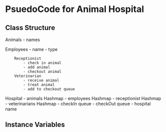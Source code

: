 # PsuedoCode for Animal Hospital


## Class Structure

Animals
    - names

Employees
    - name
    - type

        Receptionist
            - check in animal
            - add animal
            - checkout animal
        Veterinarian
            - receive animal
            - treat animal
            - add to checkout queue
        
Hospital
    - animals Hashmap
    - employees Hashmap
        - receptionist Hashmap
        - veterinarians Hashmap
    - checkIn queue 
    - checkOut queue
    - hospital name
    
## Instance Variables
